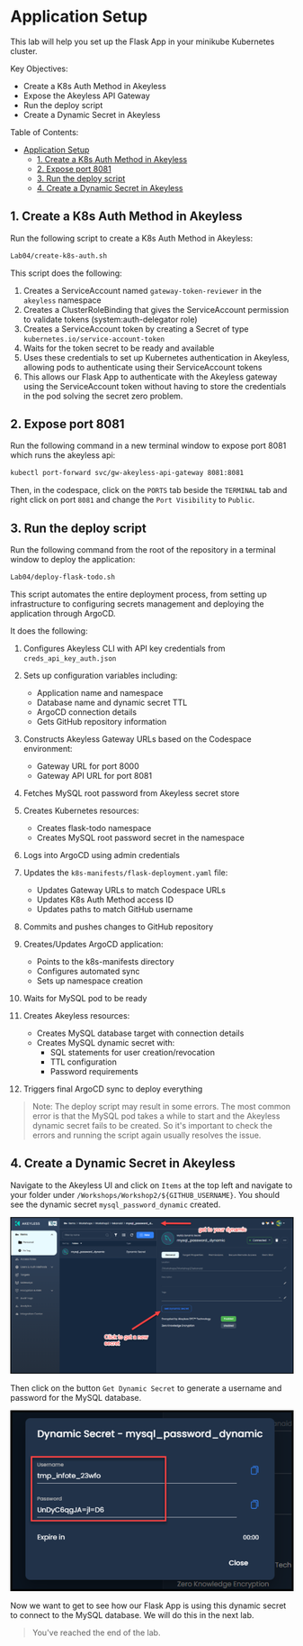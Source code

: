 # Application Setup

This lab will help you set up the Flask App in your minikube Kubernetes cluster.

Key Objectives:
- Create a K8s Auth Method in Akeyless
- Expose the Akeyless API Gateway
- Run the deploy script
- Create a Dynamic Secret in Akeyless 

Table of Contents:

- [Application Setup](#application-setup)
  - [1. Create a K8s Auth Method in Akeyless](#1-create-a-k8s-auth-method-in-akeyless)
  - [2. Expose port 8081](#2-expose-port-8081)
  - [3. Run the deploy script](#3-run-the-deploy-script)
  - [4. Create a Dynamic Secret in Akeyless](#4-create-a-dynamic-secret-in-akeyless)

## 1. Create a K8s Auth Method in Akeyless

Run the following script to create a K8s Auth Method in Akeyless:

```bash
Lab04/create-k8s-auth.sh
```

This script does the following:

1. Creates a ServiceAccount named `gateway-token-reviewer` in the `akeyless` namespace
2. Creates a ClusterRoleBinding that gives the ServiceAccount permission to validate tokens (system:auth-delegator role)
3. Creates a ServiceAccount token by creating a Secret of type `kubernetes.io/service-account-token`
4. Waits for the token secret to be ready and available
5. Uses these credentials to set up Kubernetes authentication in Akeyless, allowing pods to authenticate using their ServiceAccount tokens
6. This allows our Flask App to authenticate with the Akeyless gateway using the ServiceAccount token without having to store the credentials in the pod solving the secret zero problem.


## 2. Expose port 8081

Run the following command in a new terminal window to expose port 8081 which runs the akeyless api:

```bash
kubectl port-forward svc/gw-akeyless-api-gateway 8081:8081
```

Then, in the codespace, click on the `PORTS` tab beside the `TERMINAL` tab and right click on port `8081` and change the `Port Visibility` to `Public`.

## 3. Run the deploy script

Run the following command from the root of the repository in a terminal window to deploy the application:

```bash
Lab04/deploy-flask-todo.sh
```

This script automates the entire deployment process, from setting up infrastructure to configuring secrets management and deploying the application through ArgoCD.

It does the following:

1. Configures Akeyless CLI with API key credentials from `creds_api_key_auth.json`

2. Sets up configuration variables including:
   - Application name and namespace
   - Database name and dynamic secret TTL
   - ArgoCD connection details
   - Gets GitHub repository information

3. Constructs Akeyless Gateway URLs based on the Codespace environment:
   - Gateway URL for port 8000
   - Gateway API URL for port 8081

4. Fetches MySQL root password from Akeyless secret store

5. Creates Kubernetes resources:
   - Creates flask-todo namespace
   - Creates MySQL root password secret in the namespace

6. Logs into ArgoCD using admin credentials

7. Updates the `k8s-manifests/flask-deployment.yaml` file:
   - Updates Gateway URLs to match Codespace URLs
   - Updates K8s Auth Method access ID
   - Updates paths to match GitHub username

8. Commits and pushes changes to GitHub repository

9. Creates/Updates ArgoCD application:
   - Points to the k8s-manifests directory
   - Configures automated sync
   - Sets up namespace creation

10. Waits for MySQL pod to be ready

11. Creates Akeyless resources:
    - Creates MySQL database target with connection details
    - Creates MySQL dynamic secret with:
      - SQL statements for user creation/revocation
      - TTL configuration
      - Password requirements

12. Triggers final ArgoCD sync to deploy everything


> Note: The deploy script may result in some errors. The most common error is that the MySQL pod takes a while to start and the Akeyless dynamic secret fails to be created. So it's important to check the errors and running the script again usually resolves the issue. 

## 4. Create a Dynamic Secret in Akeyless

Navigate to the Akeyless UI and click on `Items` at the top left and navigate to your folder under `/Workshops/Workshop2/${GITHUB_USERNAME}`. You should see the dynamic secret `mysql_password_dynamic` created.

![Akeyless UI](../images/get-dynamic-secret.png)

Then click on the button `Get Dynamic Secret` to generate a username and password for the MySQL database.

![Akeyless UI](../images/create-a-mysql-dynamic-secret.png)

Now we want to get to see how our Flask App is using this dynamic secret to connect to the MySQL database. We will do this in the next lab.

> You've reached the end of the lab.
